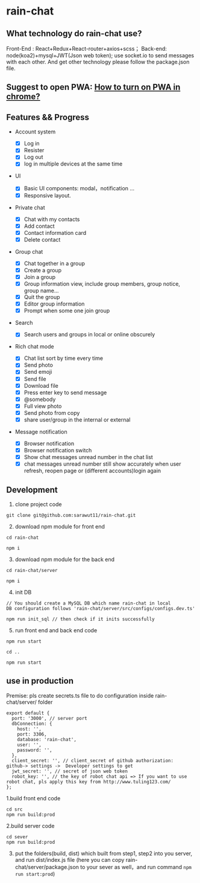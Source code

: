 # rain-chat

## What technology do rain-chat use?

Front-End : React+Redux+React-router+axios+scss；
Back-end: node(koa2)+mysql+JWT(Json web token);
use socket.io to send messages with each other.
And get other technology please follow the package.json file.

## Suggest to open PWA: [How to turn on PWA in chrome?](https://support.google.com/chrome/answer/9658361?co=GENIE.Platform%3DDesktop&hl=en)

## Features && Progress

- Account system

  - [x] Log in
  - [x] Resister
  - [x] Log out
  - [x] log in multiple devices at the same time

- UI
    - [x] Basic UI components: modal，notification ...
    - [x] Responsive layout.

- Private chat

  - [x] Chat with my contacts
  - [x] Add contact
  - [x] Contact information card
  - [x] Delete contact

- Group chat

  - [x] Chat together in a group
  - [x] Create a group
  - [x] Join a group
  - [x] Group information view, include group members, group notice, group name...
  - [x] Quit the group
  - [x] Editor group information
  - [x] Prompt when some one join group

- Search

  - [x] Search users and groups in local or online obscurely

- Rich chat mode

  - [x] Chat list sort by time every time
  - [x] Send photo
  - [x] Send emoji
  - [x] Send file
  - [x] Download file
  - [x] Press enter key to send message
  - [x] @somebody
  - [x] Full view photo
  - [x] Send photo from copy
  - [x] share user/group in the internal or external

- Message notification

  - [x] Browser notification
  - [x] Browser notification switch
  - [x] Show chat messages unread number in the chat list
  - [x] chat messages unread number still show accurately when user refresh, reopen page or (different accounts)login again

## Development

1. clone project code
```
git clone git@github.com:sarawut11/rain-chat.git
```

2. download npm module for front end

```
cd rain-chat
```

```
npm i
```

3. download npm module for the back end
```
cd rain-chat/server
```

```
npm i
```

4. init DB
```
// You should create a MySQL DB which name rain-chat in local
DB configuration follows 'rain-chat/server/src/configs/configs.dev.ts'

npm run init_sql // then check if it inits successfully
```

5. run front end and back end code
```
npm run start
```

```
cd ..
```

```
npm run start
```

## use in production

Premise: pls create secrets.ts file to do configuration inside rain-chat/server/ folder

```
export default {
  port: '3000', // server port
  dbConnection: {
    host: '',
    port: 3306,
    database: 'rain-chat',
    user: '',
    password: '',
  },
  client_secret: '', // client_secret of github authorization:  github-> settings ->  Developer settings to get
  jwt_secret: '', // secret of json web token
  robot_key: '', // the key of robot chat api => If you want to use robot chat, pls apply this key from http://www.tuling123.com/
};
```

1.build front end code

```
cd src
npm run build:prod
```

2.build server code

```
cd sever
npm run build:prod
```

3. put the folders(build, dist) which built from step1, step2 into you server, and run dist/index.js file
(here you can copy rain-chat/server/package.json to your sever as well，and run command `npm run start:prod`)